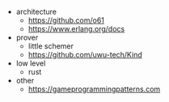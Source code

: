 
* architecture
  * https://github.com/o61
  * https://www.erlang.org/docs
* prover
  * little schemer 
  * https://github.com/uwu-tech/Kind
* low level
  * rust
* other
  * https://gameprogrammingpatterns.com
